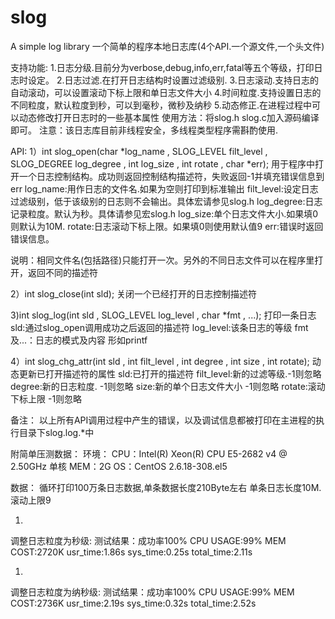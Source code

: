 # slog
A simple log library
一个简单的程序本地日志库(4个API.一个源文件,一个头文件)

支持功能:
1.日志分级.目前分为verbose,debug,info,err,fatal等五个等级，打印日志时设定。
2.日志过滤.在打开日志结构时设置过滤级别.
3.日志滚动.支持日志的自动滚动，可以设置滚动下标上限和单日志文件大小
4.时间粒度.支持设置日志的不同粒度，默认粒度到秒，可以到毫秒，微秒及纳秒
5.动态修正.在进程过程中可以动态修改打开日志时的一些基本属性
使用方法：将slog.h slog.c加入源码编译即可。
注意：该日志库目前非线程安全，多线程类型程序需斟酌使用.


API:
1）int slog_open(char *log_name , SLOG_LEVEL filt_level , SLOG_DEGREE log_degree , int log_size , int rotate , char *err);
用于程序中打开一个日志控制结构。成功则返回控制结构描述符，失败返回-1并填充错误信息到err
log_name:用作日志的文件名.如果为空则打印到标准输出
filt_level:设定日志过滤级别，低于该级别的日志则不会输出。具体宏请参见slog.h
log_degree:日志记录粒度。默认为秒。具体请参见宏slog.h
log_size:单个日志文件大小.如果填0则默认为10M.
rotate:日志滚动下标上限。如果填0则使用默认值9
err:错误时返回错误信息。

说明：相同文件名(包括路径)只能打开一次。另外的不同日志文件可以在程序里打开，返回不同的描述符


2）int slog_close(int sld);
关闭一个已经打开的日志控制描述符

3)int slog_log(int sld , SLOG_LEVEL log_level , char *fmt , ...);
打印一条日志
sld:通过slog_open调用成功之后返回的描述符
log_level:该条日志的等级
fmt及...：日志的模式及内容 形如printf

4）int slog_chg_attr(int sld , int filt_level , int degree , int size , int rotate);
动态更新已打开描述符的属性
sld:已打开的描述符
filt_level:新的过滤等级.-1则忽略
degree:新的日志粒度. -1则忽略
size:新的单个日志文件大小 -1则忽略
rotate:滚动下标上限 -1则忽略

备注：
以上所有API调用过程中产生的错误，以及调试信息都被打印在主进程的执行目录下slog.log.*中

附简单压测数据：
环境：
CPU：Intel(R) Xeon(R) CPU E5-2682 v4 @ 2.50GHz 单核
MEM：2G
OS：CentOS 2.6.18-308.el5

数据：
循环打印100万条日志数据,单条数据长度210Byte左右
单条日志长度10M.滚动上限9

1)
调整日志粒度为秒级:
测试结果：成功率100%
CPU USAGE:99%
MEM COST:2720K
usr_time:1.86s
sys_time:0.25s
total_time:2.11s

1)
调整日志粒度为纳秒级:
测试结果：成功率100%
CPU USAGE:99%
MEM COST:2736K
usr_time:2.19s
sys_time:0.32s
total_time:2.52s



